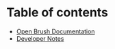 # Table of contents

* [Open Brush Documentation](README.md)
* [Developer Notes](developer-notes.md)

